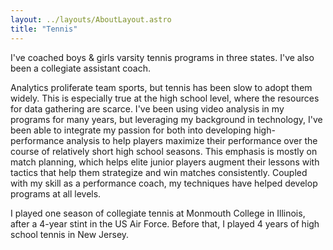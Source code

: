 ```yaml
---
layout: ../layouts/AboutLayout.astro
title: "Tennis"
---
```


I've coached boys & girls varsity tennis programs in three states. I've also been a collegiate assistant coach.

Analytics proliferate team sports, but tennis has been slow to adopt them widely. This is especially true at the high school level, where the resources for data gathering are scarce. I've been using video analysis in my programs for many years, but leveraging my background in technology, I've been able to integrate my passion for both into developing high-performance analysis to help players maximize their performance over the course of relatively short high school seasons. This emphasis is mostly on match planning, which helps elite junior players augment their lessons with tactics that help them strategize and win matches consistently. Coupled with my skill as a performance coach, my techniques have helped develop programs at all levels. 

I played one season of collegiate tennis at Monmouth College in Illinois, after a 4-year stint in the US Air Force. Before that, I played 4 years of high school tennis in New Jersey. 
